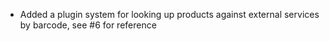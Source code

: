 - Added a plugin system for looking up products against external services by barcode, see #6 for reference
